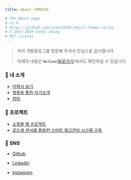```yaml
---
title: About JHM9191

# The About page
# v2.0
# https://github.com/cotes2020/jekyll-theme-chirpy
# © 2017-2019 Cotes Chung
# MIT License
---
```



> 저의 개발블로그를 방문해 주셔서 진심으로 감사합니다.
>
> 아래의 내용은 **`Notion`**([바로가기](https://www.notion.so/jhm9191/H-M-Jo-7c46d52d463e4265af412494e6d1261f))에서도 확인하실 수 있습니다. 




### 👧 **내 소개**

- [이력서 보기]()
- [ 챗봇을 통한 자기소개](https://www.notion.so/jhm9191/H-M-Jo-7c46d52d463e4265af412494e6d1261f#972f6e9a1cf146a5ac1db48296a0b62f)
- [취미](https://www.notion.so/jhm9191/7424c380d5aa46c4b9212b4a0ee38764)


### 🎯 **프로젝트**

- [쇼핑몰 웹 프로젝트]()
- [로드셀 센서를 활용한 스마트 재고관리 시스템 구축]()


### 👀 **SNS**

- [Github](https://github.com/JHM9191) 

- [LinkedIn](https://www.linkedin.com/in/hyun-min-jo-578a9861)

- [Instagram](https://www.instagram.com/invites/contact/?i=1v7q1u16lg1ie&utm_content=363e90)




